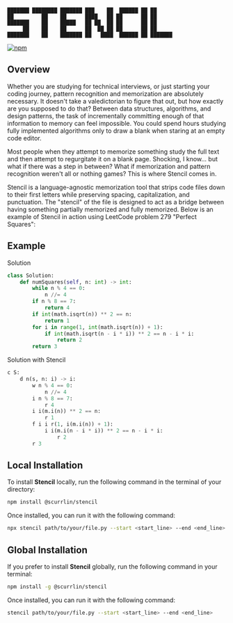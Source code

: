 ```

███████ ████████ ███████ ███    ██  ██████ ██ ██      
██         ██    ██      ████   ██ ██      ██ ██      
███████    ██    █████   ██ ██  ██ ██      ██ ██      
     ██    ██    ██      ██  ██ ██ ██      ██ ██      
███████    ██    ███████ ██   ████  ██████ ██ ███████ 

```

[![npm](https://img.shields.io/npm/dt/%40scurrlin%2Fstencil?style=flat&color=blue)](https://www.npmjs.com/package/@scurrlin/stencil)

## Overview

Whether you are studying for technical interviews, or just starting your coding journey, pattern recognition and memorization are absolutely necessary. It doesn't take a valedictorian to figure that out, but how exactly are you supposed to do that? Between data structures, algorithms, and design patterns, the task of incrementally committing enough of that information to memory can feel impossible. You could spend hours studying fully implemented algorithms only to draw a blank when staring at an empty code editor.

Most people when they attempt to memorize something study the full text and then attempt to regurgitate it on a blank page. Shocking, I know... but what if there was a step in between? What if memorization and pattern recognition weren't all or nothing games? This is where Stencil comes in.

Stencil is a language-agnostic memorization tool that strips code files down to their first letters while preserving spacing, capitalization, and punctuation. The "stencil" of the file is designed to act as a bridge between having something partially memorized and fully memorized. Below is an example of Stencil in action using LeetCode problem 279 "Perfect Squares":

## Example

Solution

```python
class Solution:
    def numSquares(self, n: int) -> int:
        while n % 4 == 0:
            n //= 4
        if n % 8 == 7:
            return 4
        if int(math.isqrt(n)) ** 2 == n:
            return 1
        for i in range(1, int(math.isqrt(n)) + 1):
            if int(math.isqrt(n - i * i)) ** 2 == n - i * i:
                return 2
        return 3
```

Solution with Stencil

```python
c S:
    d n(s, n: i) -> i:
        w n % 4 == 0:
            n //= 4
        i n % 8 == 7:
            r 4
        i i(m.i(n)) ** 2 == n:
            r 1
        f i i r(1, i(m.i(n)) + 1):
            i i(m.i(n - i * i)) ** 2 == n - i * i:
                r 2
        r 3
```

## Local Installation

To install **Stencil** locally, run the following command in the terminal of your directory:

```bash
npm install @scurrlin/stencil
```

Once installed, you can run it with the following command:

```bash
npx stencil path/to/your/file.py --start <start_line> --end <end_line>
```

## Global Installation

If you prefer to install **Stencil** globally, run the following command in your terminal:

```bash
npm install -g @scurrlin/stencil
```

Once installed, you can run it with the following command:

```bash
stencil path/to/your/file.py --start <start_line> --end <end_line>
```